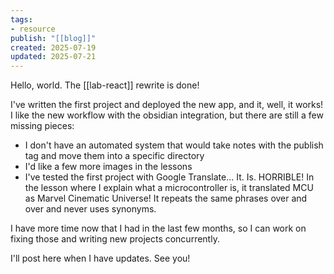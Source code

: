 ```yaml
---
tags:
- resource
publish: "[[blog]]"
created: 2025-07-19
updated: 2025-07-21
---
```


Hello, world. The [[lab-react]] rewrite is done!

I've written the first project and deployed the new app, and it, well, it works! I like the new workflow with the obsidian integration, but there are still a few missing pieces:
- I don't have an automated system that would take notes with the publish tag and move them into a specific directory
- I'd like a few more images in the lessons
- I've tested the first project with Google Translate... It. Is. HORRIBLE! In the lesson where I explain what a microcontroller is, it translated MCU as Marvel Cinematic Universe! It repeats the same phrases over and over and never uses synonyms.

I have more time now that I had in the last few months, so I can work on fixing those and writing new projects concurrently.

I'll post here when I have updates. See you!